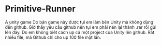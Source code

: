 # Primitive-Runner
A unity game
Do bản game này được tụi em làm bên Unity mà không dùng đến github. Giờ thầy yêu cầu github nên tụi em phải nén lại thành .rar rồi gửi lên đây. Do em không biết cách up cả một project của Unity lên github. Rất nhiều file, mà Github chỉ cho up 100 file một lần.
